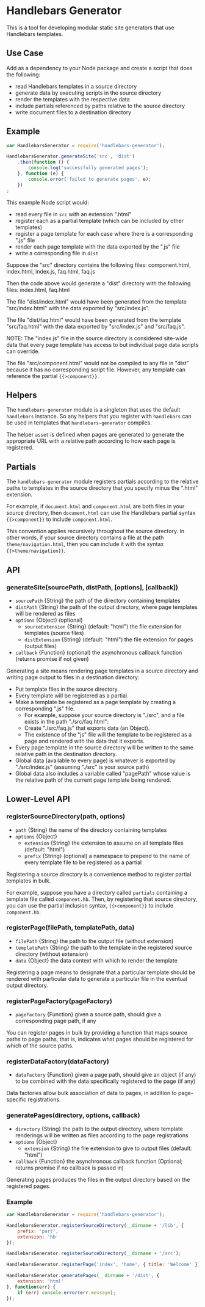 # Handlebars Generator

This is a tool for developing modular static site generators that use Handlebars templates.

## Use Case

Add as a dependency to your Node package and create a script that does the following:

* read Handlebars templates in a source directory
* generate data by executing scripts in the source directory
* render the templates with the respective data
* include partials referenced by paths relative to the source directory
* write document files to a destination directory


## Example

```javascript
var HandlebarsGenerator = require('handlebars-generator');

HandlebarsGenerator.generateSite('src', 'dist')
	.then(function () {
		console.log('successfully generated pages');
	}, function (e) {
		console.error('failed to generate pages', e);
	})
;
```

This example Node script would:
 
* read every file in `src` with an extension ".html"
* register each as a partial template (which can be included by other templates)
* register a page template for each case where there is a corresponding ".js" file
* render each page template with the data exported by the ".js" file
* write a corresponding file in `dist`

Suppose the "src" directory contains the following files: component.html, index.html, index.js, faq.html, faq.js

Then the code above would generate a "dist" directory with the following files: index.html, faq.html

The file "dist/index.html" would have been generated from the template "src/index.html" with the data exported by "src/index.js".

The file "dist/faq.html" would have been generated from the template "src/faq.html" with the data exported by "src/index.js" and "src/faq.js".

NOTE: The "index.js" file in the source directory is considered site-wide data that every page template has access to but individual page data scripts can override.

The file "src/component.html" would not be compiled to any file in "dist" because it has no corresponding script file. However, any template can reference the partial `{{>component}}`.


## Helpers

The `handlebars-generator` module is a singleton that uses the default `handlebars` instance.
So any helpers that you register with `handlebars` can be used in templates that `handlebars-generator` compiles.

The helper `asset` is defined when pages are generated
to generate the appropriate URL with a relative path
according to how each page is registered.

## Partials

The `handlebars-generator` module registers partials according to the relative paths to templates
in the source directory that you specify minus the ".html" extension.

For example, if `document.html` and `component.html` are both files in your source directory,
then `document.html` can use the Handlebars partial syntax `{{>component}}` to include `component.html`.

This convention applies recursively throughout the source directory.
In other words, if your source directory contains a file at the path `theme/navigation.html`,
then you can include it with the syntax `{{>theme/navigation}}`.

## API

### generateSite(sourcePath, distPath, [options], [callback])

* `sourcePath` {String} the path of the directory containing templates
* `distPath` {String} the path of the output directory, where page templates will be rendered as files
* `options` {Object} (optional)
    * `sourceExtension` {String} (default: "html") the file extension for templates (source files)
    * `distExtension` {String} (default: "html") the file extension for pages (output files)
* `callback` {Function} (optional) the asynchronous callback function (returns promise if not given)

Generating a site means rendering page templates in a source directory and writing page output to files in a destination directory:

* Put template files in the source directory.
* Every template will be registered as a partial.
* Make a template be registered as a page template by creating a corresponding ".js" file.
    * For example, suppose your source directory is "./src", and a file exists in the path "./src/faq.html":
    * Create "./src/faq.js" that exports data (an Object).
    * The existence of the "js" file will the template to be registered as a page and rendered with the data that it exports.
* Every page template in the source directory will be written to the same relative path in the destination directory.
* Global data (available to every page) is whatever is exported by "./src/index.js" (assuming "./src" is your source path)
* Global data also includes a variable called "pagePath" whose value is the relative path of the current page template being rendered.


## Lower-Level API

### registerSourceDirectory(path, options)

* `path` {String} the name of the directory containing templates
* `options` {Object}
    * `extension` {String} the extension to assume on all template files (default: "html")
    * `prefix` {String} (optional) a namespace to prepend to the name of every template file to be registered as a partial

Registering a source directory is a convenience method to register partial templates in bulk.

For example, suppose you have a directory called `partials` containing a template file called `component.hb`.
Then, by registering that source directory, you can use the partial inclusion syntax,
`{{>component}}` to include `component.hb`.

### registerPage(filePath, templatePath, data)

* `filePath` {String} the path to the output file (without extension)
* `templatePath` {String} the path to the template in the registered source directory (without extension)
* `data` {Object} the data context with which to render the template

Registering a page means to designate that a particular template should be rendered with particular data
to generate a particular file in the eventual output directory.

### registerPageFactory(pageFactory)

* `pageFactory` {Function} given a source path, should give a corresponding page path, if any

You can register pages in bulk by providing a function that maps source paths to page paths,
that is, indicates what pages should be registered for which of the source paths.

### registerDataFactory(dataFactory)

* `dataFactory` {Function} given a page path, should give an object (if any) to be combined with the data specifically registered to the page (if any)

Data factories allow bulk association of data to pages, in addition to page-specific registrations.

### generatePages(directory, options, callback)

* `directory` {String} the path to the output directory, where template renderings will be written as files according to the page registrations
* `options` {Object}
    * `extension` {String} the file extension to give to output files (default: "html")
* `callback` {Function} the asynchronous callback function (Optional; returns promise if no callback is passed in)

Generating pages produces the files in the output directory based on the registered pages.

### Example

```javascript
var HandlebarsGenerator = require('handlebars-generator');

HandlebarsGenerator.registerSourceDirectory(__dirname + '/lib', {
    prefix: 'part',
    extension: 'hb'
});

HandlebarsGenerator.registerSourceDirectory(__dirname + '/src');

HandlebarsGenerator.registerPage('index', 'home', { title: 'Welcome' });

HandlebarsGenerator.generatePages(__dirname + '/dist', {
	extension: 'html'
}, function(err) {
	if (err) console.error(err.message);
});
```
